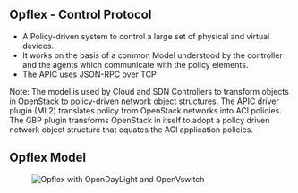 <!-- .slide: data-state="section-break" id="opflex" data-timing="10" -->
## Opflex - Control Protocol

* A Policy-driven system to control a large set of physical and virtual devices.
* It works on the basis of a common Model understood by the controller and the agents which communicate with the policy elements.
* The APIC uses JSON-RPC over TCP

Note:
 The model is used by Cloud and SDN Controllers to transform objects in OpenStack to policy-driven network object structures. The APIC driver plugin (ML2) translates policy from OpenStack networks into ACI policies. The GBP plugin transforms OpenStack in itself to adopt a policy driven network object structure that equates the ACI application policies.


<!-- .slide: data-state="normal" id="opflex-model" data-menu-title="Opflex" class="opflex" data-timing="40" -->
## Opflex Model

<figure>
    <img alt="Opflex with OpenDayLight and OpenVswitch"
        data_src="images/opflex-model.jpg" />
</figure>

